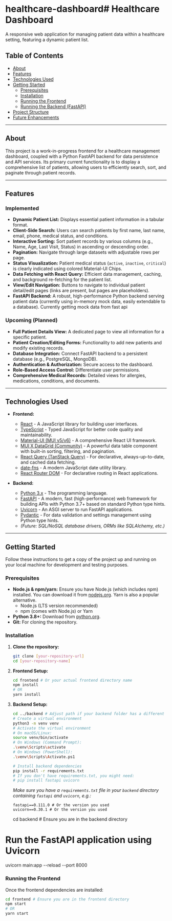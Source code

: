 # healthcare-dashboard# Healthcare Dashboard

A responsive web application for managing patient data within a healthcare setting, featuring a dynamic patient list.

## Table of Contents

- [About](#about)
- [Features](#features)
- [Technologies Used](#technologies-used)
- [Getting Started](#getting-started)
  - [Prerequisites](#prerequisites)
  - [Installation](#installation)
  - [Running the Frontend](#running-the-frontend)
  - [Running the Backend (FastAPI)](#running-the-backend-fastapi)
- [Project Structure](#project-structure)
- [Future Enhancements](#future-enhancements)

---

## About

This project is a work-in-progress frontend for a healthcare management dashboard, coupled with a Python FastAPI backend for data persistence and API services. Its primary current functionality is to display a comprehensive list of patients, allowing users to efficiently search, sort, and paginate through patient records.

---

## Features

### Implemented

- **Dynamic Patient List:** Displays essential patient information in a tabular format.
- **Client-Side Search:** Users can search patients by first name, last name, email, phone, medical status, and conditions.
- **Interactive Sorting:** Sort patient records by various columns (e.g., Name, Age, Last Visit, Status) in ascending or descending order.
- **Pagination:** Navigate through large datasets with adjustable rows per page.
- **Status Visualization:** Patient medical status (`active`, `inactive`, `critical`) is clearly indicated using colored Material-UI Chips.
- **Data Fetching with React Query:** Efficient data management, caching, and background re-fetching for the patient list.
- **View/Edit Navigation:** Buttons to navigate to individual patient detail/edit pages (links are present, but pages are placeholders).
- **FastAPI Backend:** A robust, high-performance Python backend serving patient data (currently using in-memory mock data, easily extendable to a database). Currently getting mock data from fast api

### Upcoming (Planned)

- **Full Patient Details View:** A dedicated page to view all information for a specific patient.
- **Patient Creation/Editing Forms:** Functionality to add new patients and modify existing records.
- **Database Integration:** Connect FastAPI backend to a persistent database (e.g., PostgreSQL, MongoDB).
- **Authentication & Authorization:** Secure access to the dashboard.
- **Role-Based Access Control:** Differentiate user permissions.
- **Comprehensive Medical Records:** Detailed views for allergies, medications, conditions, and documents.

---

## Technologies Used

- **Frontend:**

  - [React](https://react.dev/) - A JavaScript library for building user interfaces.
  - [TypeScript](https://www.typescriptlang.org/) - Typed JavaScript for better code quality and maintainability.
  - [Material-UI (MUI v5/v6)](https://mui.com/) - A comprehensive React UI framework.
  - [MUI X DataGrid (Community)](https://mui.com/x/react-data-grid/) - A powerful data table component with built-in sorting, filtering, and pagination.
  - [React Query (TanStack Query)](https://tanstack.com/query/latest) - For declarative, always-up-to-date, and cached data fetching.
  - [date-fns](https://date-fns.org/) - A modern JavaScript date utility library.
  - [React Router DOM](https://reactrouter.com/en/main) - For declarative routing in React applications.

- **Backend:**
  - [Python 3.x](https://www.python.org/) - The programming language.
  - [FastAPI](https://fastapi.tiangolo.com/) - A modern, fast (high-performance) web framework for building APIs with Python 3.7+ based on standard Python type hints.
  - [Uvicorn](https://www.uvicorn.org/) - An ASGI server to run FastAPI applications.
  - [Pydantic](https://docs.pydantic.dev/) - For data validation and settings management using Python type hints.
  - _(Future: SQL/NoSQL database drivers, ORMs like SQLAlchemy, etc.)_

---

## Getting Started

Follow these instructions to get a copy of the project up and running on your local machine for development and testing purposes.

### Prerequisites

- **Node.js & npm/yarn:** Ensure you have Node.js (which includes npm) installed. You can download it from [nodejs.org](https://nodejs.org/). Yarn is also a popular alternative.
  - Node.js (LTS version recommended)
  - npm (comes with Node.js) or Yarn
- **Python 3.8+:** Download from [python.org](https://www.python.org/downloads/).
- **Git:** For cloning the repository.

### Installation

1.  **Clone the repository:**

    ```bash
    git clone [your-repository-url]
    cd [your-repository-name]
    ```

2.  **Frontend Setup:**

    ```bash
    cd frontend # Or your actual frontend directory name
    npm install
    # OR
    yarn install
    ```

3.  **Backend Setup:**

    ```bash
    cd ../backend # Adjust path if your backend folder has a different name or location
    # Create a virtual environment
    python3 -m venv venv
    # Activate the virtual environment
    # On macOS/Linux:
    source venv/bin/activate
    # On Windows (Command Prompt):
    .\venv\Scripts\activate
    # On Windows (PowerShell):
    .\venv\Scripts\Activate.ps1

    # Install backend dependencies
    pip install -r requirements.txt
    # If you don't have requirements.txt, you might need:
    # pip install fastapi uvicorn
    ```

    _Make sure you have a `requirements.txt` file in your `backend` directory containing `fastapi` and `uvicorn`, e.g.:_

    ```
    fastapi==0.111.0 # Or the version you used
    uvicorn==0.30.1 # Or the version you used
    ```

    cd backend # Ensure you are in the backend directory

# Run the FastAPI application using Uvicorn

uvicorn main:app --reload --port 8000

### Running the Frontend

Once the frontend dependencies are installed:

```bash
cd frontend # Ensure you are in the frontend directory
npm start
# OR
yarn start

```
